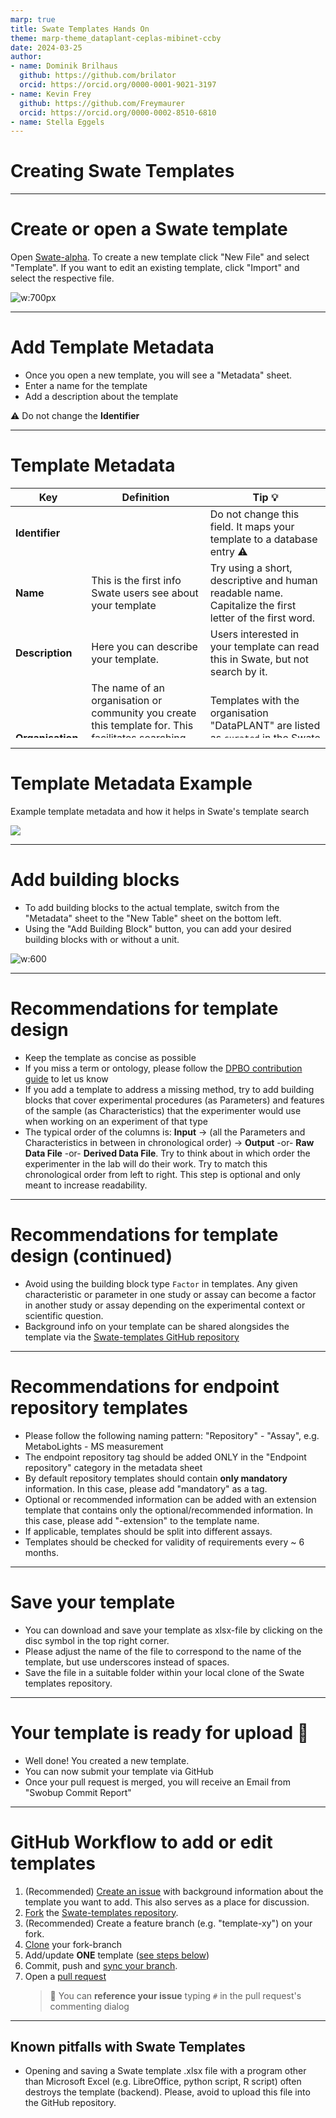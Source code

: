 ```yaml
---
marp: true
title: Swate Templates Hands On
theme: marp-theme_dataplant-ceplas-mibinet-ccby
date: 2024-03-25
author: 
- name: Dominik Brilhaus
  github: https://github.com/brilator
  orcid: https://orcid.org/0000-0001-9021-3197
- name: Kevin Frey
  github: https://github.com/Freymaurer
  orcid: https://orcid.org/0000-0002-8510-6810
- name: Stella Eggels
---
```


# Creating Swate Templates

---

# Create or open a Swate template

Open [Swate-alpha](https://swate-alpha.nfdi4plants.org/). To create a new template click "New File" and select "Template". If you want to edit an existing template, click "Import" and select the respective file.

![w:700px](./../../img/Swate-alpha-newtemplate.png)

---

# Add Template Metadata

- Once you open a new template, you will see a "Metadata" sheet.
- Enter a name for the template
- Add a description about the template

:warning: Do not change the **Identifier**

---

# Template Metadata

<style scoped>
table {
  width: 100%;  
  height: 400;
}
</style>

Key | Definition | Tip :bulb:
------- | ------- | -------
**Identifier** |   | Do not change this field. It maps your template to a database entry :warning:
**Name** |  This is the first info Swate users see about your template  |  Try using a short, descriptive and human readable name. Capitalize the first letter of the first word.
**Description** |  Here you can describe your template. |  Users interested in your template can read this in Swate, but not search by it.
**Organisation** |  The name of an organisation or community you create this template for. This facilitates searching for relevant templates in a specific organisation or community. |  Templates with the organisation "DataPLANT" are listed as `curated` in the Swate template database. All other templates are listed as `community`.
**Version** |  The version of the template following the [SemVer](https://semver.org/) convention.  |  For a new template use `1.0.0`. Raise the version number when updating an existing template.
**Tags** |  You can add any number of tags here. These tags are the basis to search for your template. | If possible add them as ontology terms with source ontology (TSR) and unique identifier (TAN). If similar tags already exist, consider reusing the existing ones.
**Endpoint Repositories** |  If your template complies with the requirements of an endpoint repository, you can add the respective repository here. | You may want to add them as ontology terms with source (TSR) and identifier (TAN).
**Authors** |  Add your name/alias here with as much information as you like.

---

# Template Metadata Example

Example template metadata and how it helps in Swate's template search

![](./../../img/Swate-alpha-metadata.png)

---

# Add building blocks

- To add building blocks to the actual template, switch from the "Metadata" sheet to the "New Table" sheet on the bottom left.
- Using the "Add Building Block" button, you can add your desired building blocks with or without a unit.

![w:600](./../../img/Swate-alpha-buildingblock.png)

---

# Recommendations for template design

- Keep the template as concise as possible
- If you miss a term or ontology, please follow the [DPBO contribution guide](https://github.com/nfdi4plants/nfdi4plants_ontology) to let us know
- If you add a template to address a missing method, try to add building blocks that cover experimental procedures (as Parameters) and features of the sample (as Characteristics) that the experimenter would use when working on an experiment of that type
- The typical order of the columns is: **Input** -> (all the Parameters and Characteristics in between in chronological order) -> **Output** -or- **Raw Data File** -or- **Derived Data File**. Try to think about in which order the experimenter in the lab will do their work. Try to match this chronological order from left to right. This step is optional and only meant to increase readability.

---

# Recommendations for template design (continued)

- Avoid using the building block type `Factor` in templates. Any given characteristic or parameter in one study or assay can become a factor in another study or assay depending on the experimental context or scientific question.
- Background info on your template can be shared alongsides the template via the [Swate-templates GitHub repository](https://github.com/nfdi4plants/Swate-templates/tree/main/background%20information)

---

# Recommendations for endpoint repository templates

- Please follow the following naming pattern: "Repository" - "Assay", e.g. MetaboLights - MS measurement
- The endpoint repository tag should be added ONLY in the "Endpoint repository" category in the metadata sheet
- By default repository templates should contain **only mandatory** information. In this case, please add "mandatory" as a tag.
- Optional or recommended information can be added with an extension template that contains only the optional/recommended information. In this case, please add "-extension" to the template name.
- If applicable, templates should be split into different assays.
- Templates should be checked for validity of requirements every ~ 6 months.

---

# Save your template

- You can download and save your template as xlsx-file by clicking on the disc symbol in the top right corner.
- Please adjust the name of the file to correspond to the name of the template, but use underscores instead of spaces.
- Save the file in a suitable folder within your local clone of the Swate templates repository.

---

# Your template is ready for upload :tada:

- Well done! You created a new template.
- You can now submit your template via GitHub
- Once your pull request is merged, you will receive an Email from "Swobup Commit Report"

---

# GitHub Workflow to add or edit templates

1. (Recommended) [Create an issue](https://github.com/nfdi4plants/Swate-templates/issues/new/choose) with background information about the template you want to add. This also serves as a place for discussion.
2. [Fork](https://docs.github.com/en/get-started/quickstart/fork-a-repo) the [Swate-templates repository](https://github.com/nfdi4plants/Swate-templates).
3. (Recommended) Create a feature branch (e.g. "template-xy") on your fork.
4. [Clone](https://docs.github.com/en/repositories/creating-and-managing-repositories/cloning-a-repository) your fork-branch
5. Add/update **ONE** template ([see steps below](#creating-a-new-swate-template))
6. Commit, push and [sync your branch](https://docs.github.com/en/pull-requests/collaborating-with-pull-requests/working-with-forks/syncing-a-fork).
7. Open a [pull request](https://docs.github.com/en/pull-requests/collaborating-with-pull-requests/proposing-changes-to-your-work-with-pull-requests/about-pull-requests)
   > 👀 You can **reference your issue** typing `#` in the pull request's commenting dialog

---

## Known pitfalls with Swate Templates

- Opening and saving a Swate template .xlsx file with a program other than Microsoft Excel (e.g. LibreOffice, python script, R script) often destroys the template (backend). Please, avoid to upload this file into the GitHub repository.
